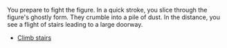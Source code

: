 You prepare to fight the figure. In a quick stroke, you slice through the figure's ghostly form. They crumble into a pile of dust. In the distance, you see a flight of stairs leading to a large doorway.

* [Climb stairs](../3/1.md)